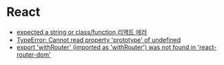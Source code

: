 # React
- [expected a string or class/function 리액트 에러](./expected-a-string.md)
- [TypeError: Cannot read property 'prototype' of undefined](./response-express.md)
- [export 'withRouter' (imported as 'withRouter') was not found in 'react-router-dom'](./withRouter.md)
